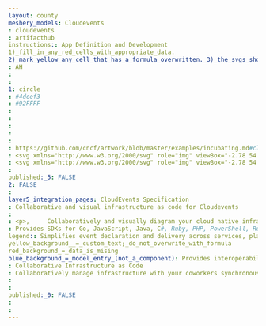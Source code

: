 ```yaml
---
layout: county 
meshery_models: Cloudevents
: cloudevents
: artifacthub
instructions:: App Definition and Development
1)_fill_in_any_red_cells_with_appropriate_data.
2)_mark_yellow_any_cell_that_has_a_formula_overwritten._3)_the_svgs_shouldn't_have_xml_header_they_are_added_programmatically_through_workflows: Streaming & Messaging
: AH
: 
: 
1: circle
: #4dcef3
: #92FFFF
: 
: 
: 
: 
: 
: https://github.com/cncf/artwork/blob/master/examples/incubating.md#cloudevents-logos
: <svg xmlns="http://www.w3.org/2000/svg" role="img" viewBox="-2.78 54.22 365.56 245.56"><style>svg {enable-background:new 0 0 360 360}</style><style>.st0{fill:#4dcef3}</style><g id="cloudevents-transparent-icon"><g id="icon" transform="translate(48 69)"><path id="Fill-1" d="M219.246 198.341c26.572.001 55.443-17.497 61.933-43.466 7.451-29.82-10.013-60.551-39.311-69.135-5.606-1.642-11.362-2.176-17.184-2.167-8.557.014-17.114.004-25.902.004.598-21.86-7.116-39.902-24.405-53.336-11.024-8.567-23.716-12.575-37.607-12.128-15.736.506-29.325 6.452-40.487 17.65C85.15 46.93 79.339 60.593 78.286 76.006l-24.08-8.315C56.35 41.089 77.846 4.345 119.513-5.3c47.529-11.003 91.576 20.022 101.913 63.662 3.951 0 8.061-.389 12.077.062C265.767 62.043 288.65 79 301.405 108.81c15.76 36.835 2.371 80.218-30.54 101.795-13.68 8.97-35.278 13.358-51.556 13.395" class="st0"/><path id="Fill-3" d="M200.15 223.85s-39.04.289-71.17.065c-33.79-.235-61.053-21.921-69.473-51.402-7.312-25.6-1.444-48.533 16.123-68.474 11.178-12.687 25.044-20.82 41.818-23.711 28.282-4.876 56.748 7.754 71.982 32.01 9.835 15.659 13.52 32.685 10.882 51.03-.165 1.148-.433 1.757-1.794 1.754-22.819-.038-45.637-.028-68.456-.034-.321 0-.642-.07-1.134-.127-.04-.686-.107-1.324-.108-1.964-.007-7.032-.008-14.065-.002-21.098.002-2.854.314-3.152 3.222-3.152h41.219c-.363-1.13-.584-2.07-.956-2.944-6.755-15.885-18.64-25.76-35.647-28.59-17.05-2.84-31.939 2.207-43.14 15.521-17.225 20.476-11.832 53.086 10.776 67.821 7.787 5.076 16.3 7.596 25.617 7.587 31.8-.032 70.178-.007 70.178-.007l.064 25.714" class="st0"/><path id="Fill-4" d="M45.066 192.514l15.765 19.942c-21.782 13.708-58.5 14.24-84.102-11.702-25.844-26.188-27.453-68.227-3.54-96.512 24.25-28.684 62.787-30.793 87.695-15.67l-15.817 19.964c-12.315-5.34-25.212-5.522-37.968.524-8.575 4.065-15.198 10.361-19.893 18.657-9.72 17.178-7.545 38.47 5.433 53.303 12.337 14.1 32.984 20.15 52.427 11.494" class="st0"/></g></g></svg>
: <svg xmlns="http://www.w3.org/2000/svg" role="img" viewBox="-2.78 54.22 365.56 245.56"><defs><style>.cls-1{fill:#fff}</style></defs><g id="cloudevents-transparent-icon"><g id="icon"><path id="Fill-1" d="M267.246 267.341c26.572.001 55.443-17.497 61.933-43.466 7.451-29.82-10.013-60.551-39.311-69.135a60.34 60.34 0 0 0-17.184-2.167c-8.557.014-17.114.004-25.902.004.598-21.86-7.116-39.902-24.405-53.337a56.8 56.8 0 0 0-37.607-12.127 58.098 58.098 0 0 0-40.487 17.65c-11.133 11.168-16.944 24.83-17.997 40.243l-24.08-8.315c2.145-26.602 23.64-63.346 65.307-72.991 47.529-11.003 91.576 20.022 101.913 63.662 3.951 0 8.061-.389 12.077.062 32.264 3.618 55.147 20.576 67.902 50.386 15.76 36.835 2.371 80.217-30.54 101.795-13.68 8.97-35.278 13.358-51.556 13.395" class="cls-1"/><path id="Fill-3" d="M248.15 292.85s-39.04.289-71.17.065c-33.79-.235-61.053-21.921-69.473-51.402-7.312-25.6-1.444-48.533 16.123-68.474 11.178-12.687 25.044-20.819 41.818-23.711a70.792 70.792 0 0 1 71.982 32.01 73.517 73.517 0 0 1 10.882 51.03c-.165 1.148-.433 1.757-1.794 1.754q-34.228-.057-68.456-.034a11.28 11.28 0 0 1-1.134-.127c-.04-.686-.107-1.325-.108-1.964q-.01-10.548-.002-21.098c.002-2.854.314-3.152 3.222-3.152h41.219c-.363-1.13-.584-2.07-.956-2.944-6.755-15.885-18.64-25.76-35.647-28.59-17.05-2.84-31.94 2.207-43.14 15.521-17.225 20.476-11.832 53.086 10.776 67.821a45.806 45.806 0 0 0 25.617 7.587c31.8-.032 70.178-.007 70.178-.007l.063 25.714" class="cls-1"/><path id="Fill-4" d="M93.066 261.514l15.765 19.942c-21.782 13.708-58.5 14.24-84.102-11.702a71.767 71.767 0 0 1-3.54-96.512c24.25-28.684 62.787-30.793 87.696-15.67l-15.818 19.964c-12.315-5.34-25.212-5.522-37.968.524a44.264 44.264 0 0 0-19.893 18.657 46.213 46.213 0 0 0 5.433 53.303 44.855 44.855 0 0 0 52.427 11.494" class="cls-1"/></g></g></svg>
: 
published:_5: FALSE
2: FALSE
: 
layer5_integration_pages: CloudEvents Specification
: Collaborative and visual infrastructure as code for Cloudevents
: 
: <p>,     Collaboratively and visually diagram your cloud native infrastructure with GitOps-style pipeline integration. Design, test, and manage configuration your Kubernetes-based, containerized applications as a visual topology., </p>, <p>,     Looking for best practice cloud native design and deployment best practices? Choose from thousands of pre-built components in MeshMap. Choose from hundreds of ready-made design patterns by importing templates from Meshery Catalog or use our low code designer, MeshMap, to create and deploy your own cloud native infrastructure designs., </p>
: Provides SDKs for Go, JavaScript, Java, C#, Ruby, PHP, PowerShell, Rust, and Python that can be used to build event routers, tracing systems, and other tools.
legend:: Simplifies event declaration and delivery across services, platforms, and beyond.
yellow_background__=_custom_text;_do_not_overwrite_with_formula
red_background_=_data_is_mising
blue_background_=_model_entry_(not_a_component): Provides interoperability across services, platforms and systems.
: Collaborative Infrastructure as Code
: Collaboratively manage infrastructure with your coworkers synchronously sharing the same designs.
: 
: 
published:_0: FALSE
: 
: 
---
```

